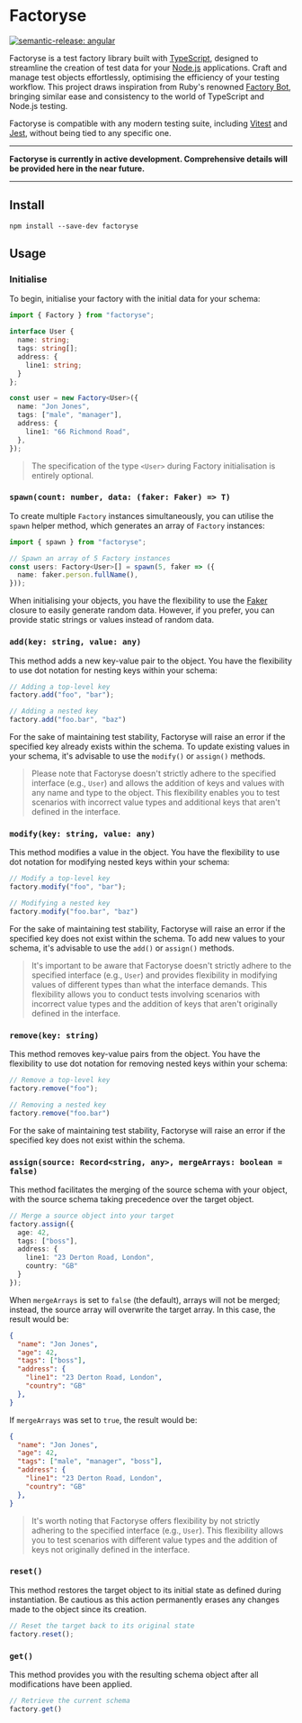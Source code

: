 # Factoryse

[![semantic-release: angular](https://img.shields.io/badge/semantic--release-angular-e10079?logo=semantic-release)](https://github.com/semantic-release/semantic-release)

Factoryse is a test factory library built with [TypeScript](https://www.typescriptlang.org/), designed to streamline the creation of test data for your [Node.js](https://nodejs.org/) applications. Craft and manage test objects effortlessly, optimising the efficiency of your testing workflow. This project draws inspiration from Ruby's renowned [Factory Bot](https://github.com/thoughtbot/factory_bot), bringing similar ease and consistency to the world of TypeScript and Node.js testing.

Factoryse is compatible with any modern testing suite, including [Vitest](https://vitest.dev/) and [Jest](https://jestjs.io/), without being tied to any specific one.

----

**Factoryse is currently in active development. Comprehensive details will be provided here in the near future.**

----

## Install

```shell
npm install --save-dev factoryse
```

## Usage

### Initialise 

To begin, initialise your factory with the initial data for your schema:

```typescript
import { Factory } from "factoryse";

interface User {
  name: string;
  tags: string[];
  address: {
    line1: string;
  }
};

const user = new Factory<User>({
  name: "Jon Jones",
  tags: ["male", "manager"],
  address: {
    line1: "66 Richmond Road",
  },
});
```

> The specification of the type `<User>` during Factory initialisation is entirely optional.

### `spawn(count: number, data: (faker: Faker) => T)`

To create multiple `Factory` instances simultaneously, you can utilise the `spawn` helper method, which generates an array of `Factory` instances:

```typescript
import { spawn } from "factoryse";

// Spawn an array of 5 Factory instances
const users: Factory<User>[] = spawn(5, faker => ({
  name: faker.person.fullName(),
}));
```

When initialising your objects, you have the flexibility to use the [Faker](https://github.com/faker-js/faker) closure to easily generate random data. However, if you prefer, you can provide static strings or values instead of random data.

### `add(key: string, value: any)`

This method adds a new key-value pair to the object. You have the flexibility to use dot notation for nesting keys within your schema:

```typescript
// Adding a top-level key
factory.add("foo", "bar");

// Adding a nested key
factory.add("foo.bar", "baz")
```

For the sake of maintaining test stability, Factoryse will raise an error if the specified key already exists within the schema. To update existing values in your schema, it's advisable to use the `modify()` or `assign()` methods.

> Please note that Factoryse doesn't strictly adhere to the specified interface (e.g., `User`) and allows the addition of keys and values with any name and type to the object. This flexibility enables you to test scenarios with incorrect value types and additional keys that aren't defined in the interface.

### `modify(key: string, value: any)`

This method modifies a value in the object. You have the flexibility to use dot notation for modifying nested keys within your schema:

```typescript
// Modify a top-level key
factory.modify("foo", "bar");

// Modifying a nested key
factory.modify("foo.bar", "baz")
```

For the sake of maintaining test stability, Factoryse will raise an error if the specified key does not exist within the schema. To add new values to your schema, it's advisable to use the `add()` or `assign()` methods.

> It's important to be aware that Factoryse doesn't strictly adhere to the specified interface (e.g., `User`) and provides flexibility in modifying values of different types than what the interface demands. This flexibility allows you to conduct tests involving scenarios with incorrect value types and the addition of keys that aren't originally defined in the interface.

### `remove(key: string)`

This method removes key-value pairs from the object. You have the flexibility to use dot notation for removing nested keys within your schema:

```typescript
// Remove a top-level key
factory.remove("foo");

// Removing a nested key
factory.remove("foo.bar")
```

For the sake of maintaining test stability, Factoryse will raise an error if the specified key does not exist within the schema.

### `assign(source: Record<string, any>, mergeArrays: boolean = false)`

This method facilitates the merging of the source schema with your object, with the source schema taking precedence over the target object.

```typescript
// Merge a source object into your target
factory.assign({
  age: 42,
  tags: ["boss"],
  address: {
    line1: "23 Derton Road, London",
    country: "GB"
  }
});
```

When `mergeArrays` is set to `false` (the default), arrays will not be merged; instead, the source array will overwrite the target array. In this case, the result would be:

```json
{
  "name": "Jon Jones",
  "age": 42,
  "tags": ["boss"],
  "address": {
    "line1": "23 Derton Road, London",
    "country": "GB"
  },
}
```

If `mergeArrays` was set to `true`, the result would be:

```json
{
  "name": "Jon Jones",
  "age": 42,
  "tags": ["male", "manager", "boss"],
  "address": {
    "line1": "23 Derton Road, London",
    "country": "GB"
  },
}
```

> It's worth noting that Factoryse offers flexibility by not strictly adhering to the specified interface (e.g., `User`). This flexibility allows you to test scenarios with different value types and the addition of keys not originally defined in the interface.

### `reset()`

This method restores the target object to its initial state as defined during instantiation. Be cautious as this action permanently erases any changes made to the object since its creation.

```typescript
// Reset the target back to its original state
factory.reset();
```

### `get()`

This method provides you with the resulting schema object after all modifications have been applied.

```typescript
// Retrieve the current schema
factory.get()
```

